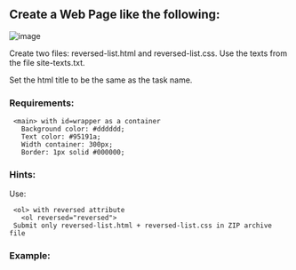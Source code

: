 ## Create a Web Page like the following:

![image](https://github.com/nsinorov/SoftUniMainPath/assets/45227327/0cefffc6-2b05-4038-a691-e665f6c0972d)

Create two files: reversed-list.html and reversed-list.css. Use the texts from the file site-texts.txt. 

Set the html title to be the same as the task name.

### Requirements:

     <main> with id=wrapper as a container
       Background color: #dddddd;
       Text color: #95191a;
       Width container: 300px;
       Border: 1px solid #000000;
       
### Hints:

Use:

     <ol> with reversed attribute
       <ol reversed="reversed">
     Submit only reversed-list.html + reversed-list.css in ZIP archive file

### Example: 

